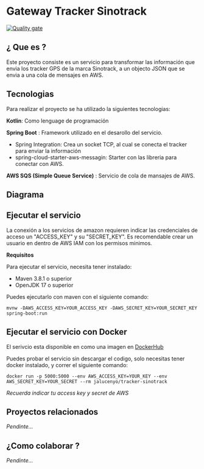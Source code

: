 # Gateway Tracker Sinotrack
[![Quality gate](https://sonarcloud.io/api/project_badges/quality_gate?project=jalucenyo_tracker-sinotrack)](https://sonarcloud.io/summary/new_code?id=jalucenyo_tracker-sinotrack)

## ¿ Que es ?

Este proyecto consiste es un servicio para transformar las información que 
envia los tracker GPS de la marca Sinotrack, a un objecto JSON que se envia
a una cola de mensajes en AWS.

## Tecnologias

Para realizar el proyecto se ha utilizado la siguientes tecnologias:

**Kotlin**: Como lenguage de programación

**Spring Boot** : Framework utilizado en el desarollo del servicio.

- Spring Integration: Crea un socket TCP, al cual se conecta el tracker para enviar la información
- spring-cloud-starter-aws-messagin: Starter con las libreria para conectar con AWS.

**AWS SQS (Simple Queue Service)** : Servicio de cola de mansajes de AWS.

## Diagrama

## Ejecutar el servicio

La conexión a los servicios de amazon requieren indicar las credenciales de acceso 
un "ACCESS_KEY" y su "SECRET_KEY". Es recomendable crear un usuario en dentro de
AWS IAM con los permisos minimos.

**Requisitos**

Para ejecutar el servicio, necesita tener instalado:
- Maven 3.8.1 o superior
- OpenJDK 17 o superior

Puedes ejecutarlo con maven con el siguiente comando:

~~~
mvnw -DAWS_ACCESS_KEY=YOUR_ACCESS_KEY -DAWS_SECRET_KEY=YOUR_SECRET_KEY  spring-boot:run
~~~

## Ejecutar el servicio con Docker

El serivcio esta disponible en como una imagen en [DockerHub](https://hub.docker.com/repository/docker/jalucenyo/tracker-sinotrack)

Puedes probar el servicio sin descargar el codigo, solo necesitas tener docker instalado,
y correr el siguiente comando:

~~~
docker run -p 5000:5000 --env AWS_ACCESS_KEY=YOUR_KEY --env AWS_SECRET_KEY=YOUR_SECRET --rm jalucenyo/tracker-sinotrack
~~~

*Recuerda indicar tu access key y secret de AWS*

## Proyectos relacionados

*Pendinte...*
 
## ¿Como colaborar ?

*Pendinte...*
